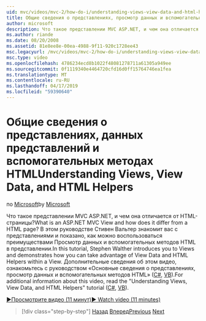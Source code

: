 ```yaml
---
uid: mvc/videos/mvc-2/how-do-i/understanding-views-view-data-and-html-helpers
title: Общие сведения о представлениях, просмотр данных и вспомогательных методов HTML | Документация Майкрософт
author: microsoft
description: Что такое представлении MVC ASP.NET, и чем она отличается от HTML-страницы? В этом руководстве Стивен Вальтер знакомит вас с представлениями и демонстрирует, как можно t...
ms.author: riande
ms.date: 08/20/2008
ms.assetid: 81e8ee8e-00ea-4988-9f11-920c1728ee43
msc.legacyurl: /mvc/videos/mvc-2/how-do-i/understanding-views-view-data-and-html-helpers
msc.type: video
ms.openlocfilehash: 4786234ecd8b1022f48081278711a61305a949ee
ms.sourcegitcommit: 0f1119340e4464720cfd16d0ff15764746ea1fea
ms.translationtype: MT
ms.contentlocale: ru-RU
ms.lasthandoff: 04/17/2019
ms.locfileid: "59390640"
---
```

# <a name="understanding-views-view-data-and-html-helpers"></a><span data-ttu-id="ec9f4-104">Общие сведения о представлениях, данных представлений и вспомогательных методах HTML</span><span class="sxs-lookup"><span data-stu-id="ec9f4-104">Understanding Views, View Data, and HTML Helpers</span></span>

<span data-ttu-id="ec9f4-105">по [Microsoft](https://github.com/microsoft)</span><span class="sxs-lookup"><span data-stu-id="ec9f4-105">by [Microsoft](https://github.com/microsoft)</span></span>

<span data-ttu-id="ec9f4-106">Что такое представлении MVC ASP.NET, и чем она отличается от HTML-страницы?</span><span class="sxs-lookup"><span data-stu-id="ec9f4-106">What is an ASP.NET MVC View and how does it differ from a HTML page?</span></span> <span data-ttu-id="ec9f4-107">В этом руководстве Стивен Вальтер знакомит вас с представлениями и показано, как можно воспользоваться преимуществами Просмотр данных и вспомогательных методов HTML в представлении.</span><span class="sxs-lookup"><span data-stu-id="ec9f4-107">In this tutorial, Stephen Walther introduces you to Views and demonstrates how you can take advantage of View Data and HTML Helpers within a View.</span></span> <span data-ttu-id="ec9f4-108">Дополнительные сведения об этом видео, ознакомьтесь с руководством «Основные сведения о представлениях, просмотр данных и вспомогательных методов HTML» ([C#](../../../overview/older-versions-1/views/asp-net-mvc-views-overview-cs.md), [VB](../../../overview/older-versions-1/views/asp-net-mvc-views-overview-vb.md)).</span><span class="sxs-lookup"><span data-stu-id="ec9f4-108">For additional information about this video, read the "Understanding Views, View Data, and HTML Helpers" tutorial ([C#](../../../overview/older-versions-1/views/asp-net-mvc-views-overview-cs.md), [VB](../../../overview/older-versions-1/views/asp-net-mvc-views-overview-vb.md)).</span></span>

[<span data-ttu-id="ec9f4-109">&#9654;Просмотрите видео (11 минут)</span><span class="sxs-lookup"><span data-stu-id="ec9f4-109">&#9654; Watch video (11 minutes)</span></span>](https://channel9.msdn.com/Blogs/ASP-NET-Site-Videos/understanding-views-view-data-and-html-helpers)

> [!div class="step-by-step"]
> <span data-ttu-id="ec9f4-110">[Назад](understanding-controllers-controller-actions-and-action-results.md)
> [Вперед](an-introduction-to-url-routing.md)</span><span class="sxs-lookup"><span data-stu-id="ec9f4-110">[Previous](understanding-controllers-controller-actions-and-action-results.md)
[Next](an-introduction-to-url-routing.md)</span></span>
